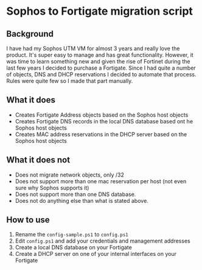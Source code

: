 # Sophos to Fortigate migration script

## Background
I have had my Sophos UTM VM for almost 3 years and really love the product. It's super easy to manage and has great functionality. However, it was time to learn something new and given the rise of Fortinet during the last few years I decided to purchase a Fortigate.
Since I had quite a number of objects, DNS and DHCP reservations I decided to automate that process. Rules were quite few so I made that part manually.

## What it does
 - Creates Fortigate Address objects based on the Sophos host objects
 - Creates Fortigate DNS records in the local DNS database based ont he Sophos host objects
 - Creates MAC address reservations in the DHCP server based on the Sophos host objects

## What it does not
- Does not migrate network objects, only /32
- Does not support more than one mac reservation per host (not even sure why Sophos supports it)
- Does not support more than one DNS database.
- Does not do anything else than what is stated above.

## How to use

 1. Rename the `config-sample.ps1` to `config.ps1`
 2. Edit `config.ps1` and add your credentials and management addresses
 3. Create a local DNS database on your Fortigate
 4. Create a DHCP server on one of your internal interfaces on your Fortigate
